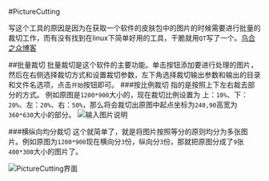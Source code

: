 #PictureCutting

写这个工具的原因是因为在获取一个软件的皮肤包中的图片的时候需要进行批量的裁切工作，而有没有找到在linux下简单好用的工具，干脆就用`QT`写了一个。[乌合之众博客](http://www.cnblogs.com/oloroso/p/4691745.html)

##批量裁切
批量裁切是这个软件的主要功能。单击按钮添加要进行处理的图片，然后在右侧选择裁切方式和设置裁切参数，左下角选择裁切输出参数和输出的目录和文件名选项，点击`开始`按钮即可。
###按比例裁切
指的是按照上下左右裁去部分的方式。
例如原图是`1200*900`大小的，现在裁切比例设置为 上：`10%`、下：`20%`、左：`20%`、右：`50%`，那么将会裁切出原图中起点坐标为`240,90`高宽为`360*630`大小的部分。
![输入图片说明](http://git.oschina.net/uploads/images/2015/0731/113221_22f76ff5_132549.jpeg "在这里输入图片标题")

###横纵向均分裁切
这个就简单了，就是将图片按照等分的原则均分为多张图片。例如原图为`1200*900`现在横向分`3`份，纵向分`3`份，那就把原图分成了`9`张`400*300`大小的图片了。


![PictureCutting界面](http://git.oschina.net/uploads/images/2015/0731/112013_f6f90cfa_132549.png "在这里输入图片标题")